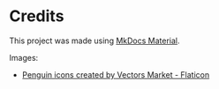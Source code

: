 # Credits

This project was made using [MkDocs Material](https://squidfunk.github.io/mkdocs-material/).

Images:

- [Penguin icons created by Vectors Market - Flaticon](https://www.flaticon.com/free-icons/penguin)